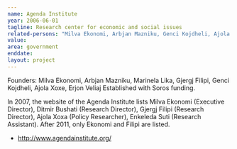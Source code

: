 ```yaml
---
name: Agenda Institute
year: 2006-06-01
tagline: Research center for economic and social issues
related-persons: "Milva Ekonomi, Arbjan Mazniku, Genci Kojdheli, Ajola Xoxe, Erjon Veliaj, Ditmir Bushati, Gjergj Filipi"
value:
area: government
enddate:
layout: project
---
```


Founders: Milva Ekonomi, Arbjan Mazniku, Marinela Lika, Gjergj Filipi, Genci Kojdheli, Ajola Xoxe, Erjon Veliaj
Established with Soros funding.

In 2007, the website of the Agenda Institute lists Milva Ekonomi (Executive Director), Ditmir Bushati (Research Director), Gjergj Filipi (Research Director), Ajola Xoxa (Policy Researcher), Enkeleda Suti (Research Assistant). After 2011, only Ekonomi and Filipi are listed.

* <http://www.agendainstitute.org/>
